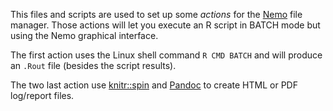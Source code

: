 This files and scripts are used to set up some _actions_ for the [Nemo] file manager.
Those actions will let you execute an R script in BATCH mode but using the Nemo graphical interface.

The first action uses the Linux shell command `R CMD BATCH` and will produce an `.Rout` file (besides the script results).

The two last action use [knitr::spin][spin] and [Pandoc] to create HTML or PDF log/report files.

[nemo]: http://en.wikipedia.org/wiki/Nemo_(file_manager) "Nemo at Wikipedia"
[pandoc]: http://johnmacfarlane.net/pandoc/ "Pandoc home page"
[spin]: http://www.rforge.net/doc/packages/knitr/spin.html "spin man page"
